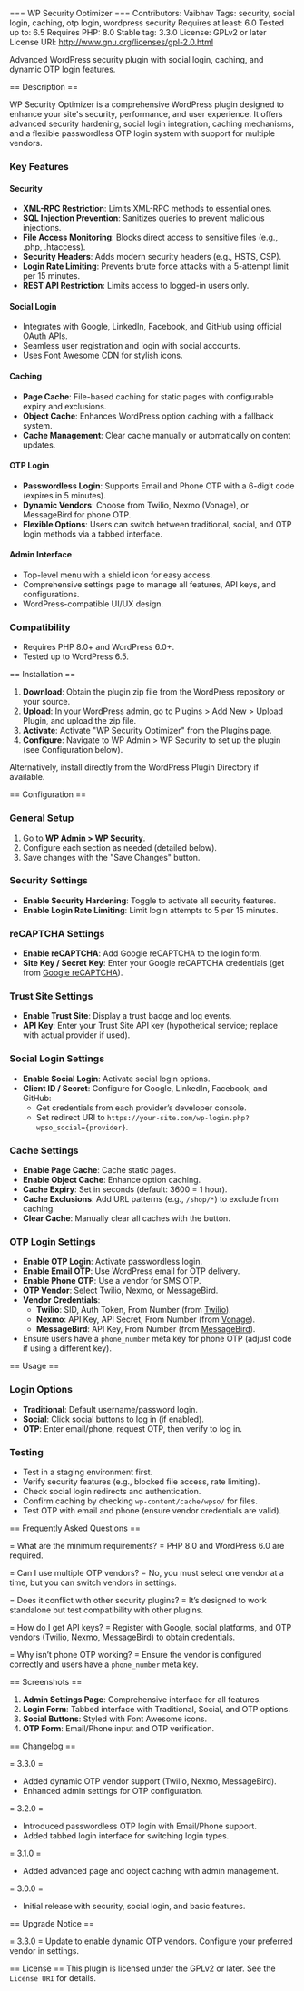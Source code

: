 === WP Security Optimizer ===
Contributors: Vaibhav
Tags: security, social login, caching, otp login, wordpress security
Requires at least: 6.0
Tested up to: 6.5
Requires PHP: 8.0
Stable tag: 3.3.0
License: GPLv2 or later
License URI: http://www.gnu.org/licenses/gpl-2.0.html

Advanced WordPress security plugin with social login, caching, and dynamic OTP login features.

== Description ==

WP Security Optimizer is a comprehensive WordPress plugin designed to enhance your site's security, performance, and user experience. It offers advanced security hardening, social login integration, caching mechanisms, and a flexible passwordless OTP login system with support for multiple vendors.

### Key Features

#### Security
- **XML-RPC Restriction**: Limits XML-RPC methods to essential ones.
- **SQL Injection Prevention**: Sanitizes queries to prevent malicious injections.
- **File Access Monitoring**: Blocks direct access to sensitive files (e.g., .php, .htaccess).
- **Security Headers**: Adds modern security headers (e.g., HSTS, CSP).
- **Login Rate Limiting**: Prevents brute force attacks with a 5-attempt limit per 15 minutes.
- **REST API Restriction**: Limits access to logged-in users only.

#### Social Login
- Integrates with Google, LinkedIn, Facebook, and GitHub using official OAuth APIs.
- Seamless user registration and login with social accounts.
- Uses Font Awesome CDN for stylish icons.

#### Caching
- **Page Cache**: File-based caching for static pages with configurable expiry and exclusions.
- **Object Cache**: Enhances WordPress option caching with a fallback system.
- **Cache Management**: Clear cache manually or automatically on content updates.

#### OTP Login
- **Passwordless Login**: Supports Email and Phone OTP with a 6-digit code (expires in 5 minutes).
- **Dynamic Vendors**: Choose from Twilio, Nexmo (Vonage), or MessageBird for phone OTP.
- **Flexible Options**: Users can switch between traditional, social, and OTP login methods via a tabbed interface.

#### Admin Interface
- Top-level menu with a shield icon for easy access.
- Comprehensive settings page to manage all features, API keys, and configurations.
- WordPress-compatible UI/UX design.

### Compatibility
- Requires PHP 8.0+ and WordPress 6.0+.
- Tested up to WordPress 6.5.

== Installation ==

1. **Download**: Obtain the plugin zip file from the WordPress repository or your source.
2. **Upload**: In your WordPress admin, go to Plugins > Add New > Upload Plugin, and upload the zip file.
3. **Activate**: Activate "WP Security Optimizer" from the Plugins page.
4. **Configure**: Navigate to WP Admin > WP Security to set up the plugin (see Configuration below).

Alternatively, install directly from the WordPress Plugin Directory if available.

== Configuration ==

### General Setup
1. Go to **WP Admin > WP Security**.
2. Configure each section as needed (detailed below).
3. Save changes with the "Save Changes" button.

### Security Settings
- **Enable Security Hardening**: Toggle to activate all security features.
- **Enable Login Rate Limiting**: Limit login attempts to 5 per 15 minutes.

### reCAPTCHA Settings
- **Enable reCAPTCHA**: Add Google reCAPTCHA to the login form.
- **Site Key / Secret Key**: Enter your Google reCAPTCHA credentials (get from [Google reCAPTCHA](https://www.google.com/recaptcha)).

### Trust Site Settings
- **Enable Trust Site**: Display a trust badge and log events.
- **API Key**: Enter your Trust Site API key (hypothetical service; replace with actual provider if used).

### Social Login Settings
- **Enable Social Login**: Activate social login options.
- **Client ID / Secret**: Configure for Google, LinkedIn, Facebook, and GitHub:
  - Get credentials from each provider’s developer console.
  - Set redirect URI to `https://your-site.com/wp-login.php?wpso_social={provider}`.

### Cache Settings
- **Enable Page Cache**: Cache static pages.
- **Enable Object Cache**: Enhance option caching.
- **Cache Expiry**: Set in seconds (default: 3600 = 1 hour).
- **Cache Exclusions**: Add URL patterns (e.g., `/shop/*`) to exclude from caching.
- **Clear Cache**: Manually clear all caches with the button.

### OTP Login Settings
- **Enable OTP Login**: Activate passwordless login.
- **Enable Email OTP**: Use WordPress email for OTP delivery.
- **Enable Phone OTP**: Use a vendor for SMS OTP.
- **OTP Vendor**: Select Twilio, Nexmo, or MessageBird.
- **Vendor Credentials**:
  - **Twilio**: SID, Auth Token, From Number (from [Twilio](https://www.twilio.com)).
  - **Nexmo**: API Key, API Secret, From Number (from [Vonage](https://www.vonage.com)).
  - **MessageBird**: API Key, From Number (from [MessageBird](https://www.messagebird.com)).
- Ensure users have a `phone_number` meta key for phone OTP (adjust code if using a different key).

== Usage ==

### Login Options
- **Traditional**: Default username/password login.
- **Social**: Click social buttons to log in (if enabled).
- **OTP**: Enter email/phone, request OTP, then verify to log in.

### Testing
- Test in a staging environment first.
- Verify security features (e.g., blocked file access, rate limiting).
- Check social login redirects and authentication.
- Confirm caching by checking `wp-content/cache/wpso/` for files.
- Test OTP with email and phone (ensure vendor credentials are valid).

== Frequently Asked Questions ==

= What are the minimum requirements? =
PHP 8.0 and WordPress 6.0 are required.

= Can I use multiple OTP vendors? =
No, you must select one vendor at a time, but you can switch vendors in settings.

= Does it conflict with other security plugins? =
It’s designed to work standalone but test compatibility with other plugins.

= How do I get API keys? =
Register with Google, social platforms, and OTP vendors (Twilio, Nexmo, MessageBird) to obtain credentials.

= Why isn’t phone OTP working? =
Ensure the vendor is configured correctly and users have a `phone_number` meta key.

== Screenshots ==

1. **Admin Settings Page**: Comprehensive interface for all features.
2. **Login Form**: Tabbed interface with Traditional, Social, and OTP options.
3. **Social Buttons**: Styled with Font Awesome icons.
4. **OTP Form**: Email/Phone input and OTP verification.

== Changelog ==

= 3.3.0 =
* Added dynamic OTP vendor support (Twilio, Nexmo, MessageBird).
* Enhanced admin settings for OTP configuration.

= 3.2.0 =
* Introduced passwordless OTP login with Email/Phone support.
* Added tabbed login interface for switching login types.

= 3.1.0 =
* Added advanced page and object caching with admin management.

= 3.0.0 =
* Initial release with security, social login, and basic features.

== Upgrade Notice ==

= 3.3.0 =
Update to enable dynamic OTP vendors. Configure your preferred vendor in settings.

== License ==
This plugin is licensed under the GPLv2 or later. See the `License URI` for details.
